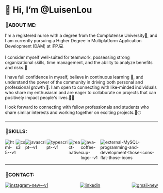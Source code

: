 # 👋 Hi, I’m @LuisenLou

### 🎲ABOUT ME:


I'm a registered nurse with a degree from the Complutense University💊, and I am currently pursuing a Higher Degree in Multiplatform Application Development (DAM) at iFP.💻

I consider myself well-suited for teamwork, possessing strong organizational skills, time management, and the ability to analyze benefits and risks.👷

I have full confidence in myself, believe in continuous learning 👀, and understand the power of the community in driving both personal and professional growth 🌱. 
I am open to connecting with like-minded individuals who share my enthusiasm and are eager to collaborate on projects that can positively impact people's lives.🎢👥

I look forward to connecting with fellow professionals and students who share similar interests and working together on exciting projects.🚀🌕


---

### 👾SKILLS:


<div style="display:flex; justify-content: space-between;">
<img src="https://img.icons8.com/color/100/html-5--v1.png" alt="html-5--v1"/>
<img src="https://img.icons8.com/color/100/css3.png" alt="css3"/> 
<img src="https://img.icons8.com/color/100/javascript--v1.png" alt="javascript--v1"/>
<img src="https://img.icons8.com/fluency/100/typescript--v1.png" alt="typescript--v1"/>
<img src="https://img.icons8.com/color/100/react-native.png" alt="react-native"/>
<img src="https://img.icons8.com/color/100/java-coffee-cup-logo--v1.png" alt="java-coffee-cup-logo--v1"/>
<img src="https://img.icons8.com/external-those-icons-flat-those-icons/100/external-MySQL-programming-and-development-those-icons-flat-those-icons.png" alt="external-MySQL-programming-and-development-those-icons-flat-those-icons"/>
</div>
                

---

### 📧CONTACT:


<div style="display:flex; justify-content: space-between;">
<a href="https://www.instagram.com/luisen97/">
  <img src="https://img.icons8.com/color/100/instagram-new--v1.png" alt="instagram-new--v1"/>
</a>
<a href="https://www.linkedin.com/in/luis-enrique-zegarra-pretell-752bba191/">
  <img src="https://img.icons8.com/color/100/linkedin.png" alt="linkedin"/>
</a>
<a href="https://mail.google.com/">
  <img src="https://img.icons8.com/fluency/100/gmail-new.png" alt="gmail-new"/> 
</a>
</div>
<!---
LuisenLou/LuisenLou is a ✨ special ✨ repository because its `README.md` (this file) appears on your GitHub profile.
You can click the Preview link to take a look at your changes.
--->
